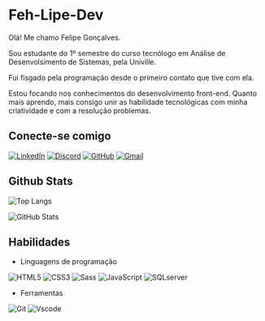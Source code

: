 # Feh-Lipe-Dev

Olá! Me chamo Felipe Gonçalves.

Sou estudante do 1º semestre do curso tecnólogo em Análise de Desenvolsimento de Sistemas, pela Univille.

Fui fisgado pela programação desde o primeiro contato que tive com ela.

Estou focando nos conhecimentos do desenvolvimento front-end. Quanto mais aprendo, mais consigo unir as habilidade tecnológicas com minha criatividade e com a  resolução problemas.

## Conecte-se comigo
[![LinkedIn](https://img.shields.io/badge/LinkedIn-0077B5?style=for-the-badge&logo=linkedin&logoColor=white)](https://www.linkedin.com/in/feh-lipe-dev)
[![Discord](https://img.shields.io/badge/Discord-7289DA?style=for-the-badge&logo=discord&logoColor=white)](https://https://discord.com/channels/felipegoncalves7392)
[![GitHub](https://img.shields.io/badge/GitHub-100000?style=for-the-badge&logo=github&logoColor=white)](https://github.com/Feh-Lipe-Dev)
[![Gmail](https://img.shields.io/badge/Gmail-333333?style=for-the-badge&logo=gmail&logoColor=red)](mailto:felipe.cleia05@gmail.com)

## Github Stats
![Top Langs](https://github-readme-stats-git-masterrstaa-rickstaa.vercel.app/api/top-langs/?username=Feh-Lipe-Dev&layout=compact&bg_color=000&border_color=30A3DC&title_color=E94D5F&text_color=FFF)

![GitHub Stats](https://github-readme-stats.vercel.app/api?username=Feh-Lipe-Dev&theme=transparent&bg_color=000&border_color=30A3DC&show_icons=true&icon_color=30A3DC&title_color=E94D5F&text_color=FFF)

## Habilidades
- Linguagens de programação 

![HTML5](https://img.shields.io/badge/HTML5-E34F26?style=for-the-badge&logo=html5&logoColor=white)
![CSS3](https://img.shields.io/badge/CSS3-1572B6?style=for-the-badge&logo=css3&logoColor=white)
![Sass](https://img.shields.io/badge/Sass-000?style=for-the-badge&logo=sass)
![JavaScript](https://img.shields.io/badge/JavaScript-F7DF1E?style=for-the-badge&logo=javascript&logoColor=black)
![SQLserver](https://img.shields.io/badge/SQLserver-green?logo=microsoft-sql-server&style=for-the-badge)
- Ferramentas

![Git](https://img.shields.io/badge/GIT-E44C30?style=for-the-badge&logo=git&logoColor=white)
![Vscode](https://img.shields.io/badge/Vscode-007ACC?style=for-the-badge&logo=visual-studio-code&logoColor=white)
